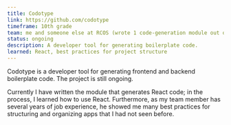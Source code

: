 ```yaml
---
title: Codotype
link: https://github.com/codotype
timeframe: 10th grade
team: me and someone else at RCOS (wrote 1 code-generation module out of about 3)
status: ongoing
description: A developer tool for generating boilerplate code.
learned: React, best practices for project structure
---
```

Codotype is a developer tool for generating frontend and backend boilerplate code. The project is still ongoing.

Currently I have written the module that generates React code; in the process, I learned how to use React. Furthermore, as my team member has several years of job experience, he showed me many best practices for structuring and organizing apps that I had not seen before.